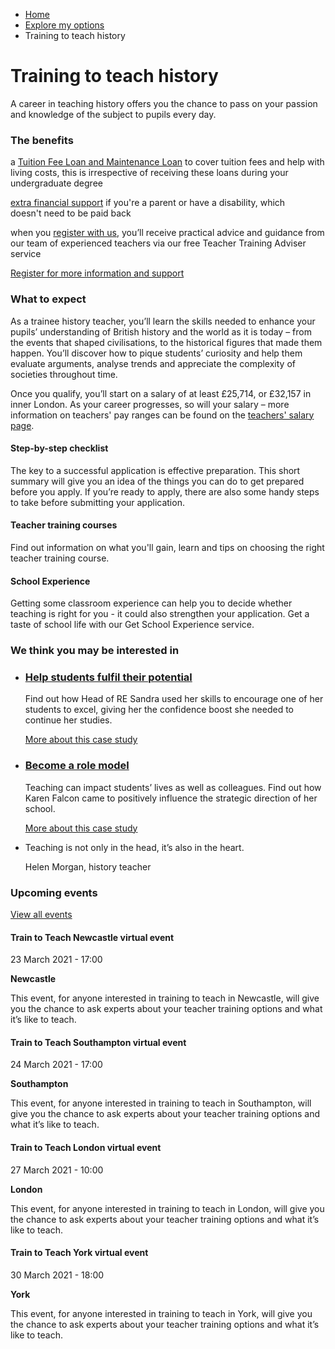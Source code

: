 *   [Home](/)
*   [Explore my options](/explore-my-options)
*   Training to teach history

Training to teach history
=========================

A career in teaching history offers you the chance to pass on your passion and knowledge of the subject to pupils every day.

### The benefits

a [Tuition Fee Loan and Maintenance Loan](/node/7728) to cover tuition fees and help with living costs, this is irrespective of receiving these loans during your undergraduate degree 

[extra financial support](/node/7730) if you're a parent or have a disability, which doesn't need to be paid back 

when you [register with us](https://register.getintoteaching.education.gov.uk/register), you’ll receive practical advice and guidance from our team of experienced teachers via our free Teacher Training Adviser service  

[Register for more information and support](https://register.getintoteaching.education.gov.uk/register)

### What to expect 

As a trainee history teacher, you’ll learn the skills needed to enhance your pupils’ understanding of British history and the world as it is today – from the events that shaped civilisations, to the historical figures that made them happen. You’ll discover how to pique students’ curiosity and help them evaluate arguments, analyse trends and appreciate the complexity of societies throughout time.

Once you qualify, you’ll start on a salary of at least £25,714, or £32,157 in inner London. As your career progresses, so will your salary – more information on teachers' pay ranges can be found on the [teachers' salary page](http://getintoteaching.education.gov.uk/teachers-salary-and-teaching-benefits/teachers-pay-scale-salary).

[](https://getintoteaching.education.gov.uk/how-to-apply/your-steps-to-teacher-training)

#### Step-by-step checklist

The key to a successful application is effective preparation. This short summary will give you an idea of the things you can do to get prepared before you apply. If you’re ready to apply, there are also some handy steps to take before submitting your application.

[](https://getintoteaching.education.gov.uk/explore-my-options/postgraduate-teacher-training-courses)

#### Teacher training courses

Find out information on what you'll gain, learn and tips on choosing the right teacher training course.

[](https://getintoteaching.education.gov.uk/school-experience)

#### School Experience

Getting some classroom experience can help you to decide whether teaching is right for you - it could also strengthen your application. Get a taste of school life with our Get School Experience service.

### We think you may be interested in

*   ### [Help students fulfil their potential](/life-as-a-teacher/real-life-experiences/stories-about-making-a-difference/help-young-people-make-the-grade)
    
    Find out how Head of RE Sandra used her skills to encourage one of her students to excel, giving her the confidence boost she needed to continue her studies.
    
    [More about this case study](/life-as-a-teacher/real-life-experiences/stories-about-making-a-difference/help-young-people-make-the-grade)
*   ### [Become a role model](/life-as-a-teacher/real-life-experiences/career-progression-stories/become-a-role-model-in-your-school)
    
    Teaching can impact students’ lives as well as colleagues. Find out how Karen Falcon came to positively influence the strategic direction of her school.
    
    [More about this case study](/life-as-a-teacher/real-life-experiences/career-progression-stories/become-a-role-model-in-your-school)
*   Teaching is not only in the head, it’s also in the heart.
    
    Helen Morgan, history teacher

### Upcoming events

[View all events](/teaching-events)

[](/teaching-events/train-to-teach-events/train-to-teach-newcastle-virtual-event-230321)

#### Train to Teach Newcastle virtual event

23 March 2021 - 17:00

**Newcastle**

This event, for anyone interested in training to teach in Newcastle, will give you the chance to ask experts about your teacher training options and what it’s like to teach.

[](/teaching-events/train-to-teach-events/train-to-teach-southampton-virtual-event-240321)

#### Train to Teach Southampton virtual event

24 March 2021 - 17:00

**Southampton**

This event, for anyone interested in training to teach in Southampton, will give you the chance to ask experts about your teacher training options and what it’s like to teach.

[](/teaching-events/train-to-teach-events/train-to-teach-london-virtual-event-270321)

#### Train to Teach London virtual event

27 March 2021 - 10:00

**London**

This event, for anyone interested in training to teach in London, will give you the chance to ask experts about your teacher training options and what it’s like to teach.

[](/teaching-events/train-to-teach-events/train-to-teach-york-virtual-event-300321)

#### Train to Teach York virtual event

30 March 2021 - 18:00

**York**

This event, for anyone interested in training to teach in York, will give you the chance to ask experts about your teacher training options and what it’s like to teach.
